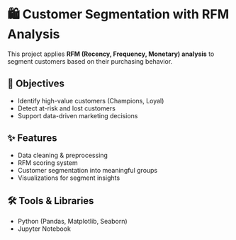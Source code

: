 # 🛍️ Customer Segmentation with RFM Analysis

This project applies **RFM (Recency, Frequency, Monetary) analysis** to segment customers based on their purchasing behavior.  

## 🎯 Objectives
- Identify high-value customers (Champions, Loyal)  
- Detect at-risk and lost customers  
- Support data-driven marketing decisions  

## ✨ Features
- Data cleaning & preprocessing  
- RFM scoring system  
- Customer segmentation into meaningful groups  
- Visualizations for segment insights  

## 🛠️ Tools & Libraries
- Python (Pandas, Matplotlib, Seaborn)  
- Jupyter Notebook  
